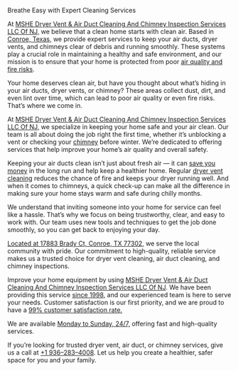 Breathe Easy with Expert Cleaning Services

At [MSHE Dryer Vent & Air Duct Cleaning And Chimney Inspection Services LLC Of NJ,](https://maps.app.goo.gl/xR4bhDgcTqwGQawE7) we believe that a clean home starts with clean air. Based in [Conroe, Texas,](https://maps.app.goo.gl/xR4bhDgcTqwGQawE7) we provide expert services to keep your air ducts, dryer vents, and chimneys clear of debris and running smoothly. These systems play a crucial role in maintaining a healthy and safe environment, and our mission is to ensure that your home is protected from poor [air quality and fire risks](https://maps.app.goo.gl/xR4bhDgcTqwGQawE7).

Your home deserves clean air, but have you thought about what’s hiding in your air ducts, dryer vents, or chimney? These areas collect dust, dirt, and even lint over time, which can lead to poor air quality or even fire risks. That’s where we come in.

At [MSHE Dryer Vent & Air Duct Cleaning And Chimney Inspection Services LLC Of NJ,](https://maps.app.goo.gl/xR4bhDgcTqwGQawE7) we specialize in keeping your home safe and your air clean. Our team is all about doing the job right the first time, whether it’s unblocking a vent or checking your [chimney](https://maps.app.goo.gl/xR4bhDgcTqwGQawE7) before winter. We’re dedicated to offering services that help improve your home’s air quality and overall safety.

Keeping your air ducts clean isn’t just about fresh air — it can [save you money](https://maps.app.goo.gl/xR4bhDgcTqwGQawE7) in the long run and help keep a healthier home. Regular [dryer vent cleaning](https://maps.app.goo.gl/xR4bhDgcTqwGQawE7) reduces the chance of fire and keeps your dryer running well. And when it comes to chimneys, a quick check-up can make all the difference in making sure your home stays warm and safe during chilly months.

We understand that inviting someone into your home for service can feel like a hassle. That’s why we focus on being trustworthy, clear, and easy to work with. Our team uses new tools and techniques to get the job done smoothly, so you can get back to enjoying your day.

[Located at 17883 Brady Ct, Conroe, TX 77302,](https://maps.app.goo.gl/xR4bhDgcTqwGQawE7) we serve the local community with pride. Our commitment to high-quality, reliable service makes us a trusted choice for dryer vent cleaning, air duct cleaning, and chimney inspections.

Improve your home equipment by using [MSHE Dryer Vent & Air Duct Cleaning And Chimney Inspection Services LLC Of NJ](https://maps.app.goo.gl/xR4bhDgcTqwGQawE7). We have been providing this service [since 1998,](https://maps.app.goo.gl/xR4bhDgcTqwGQawE7) and our experienced team is here to serve your needs. Customer satisfaction is our first priority, and we are proud to have a [99% customer satisfaction rate.](https://maps.app.goo.gl/xR4bhDgcTqwGQawE7)

We are available [Monday to Sunday, 24/7,](https://maps.app.goo.gl/xR4bhDgcTqwGQawE7) offering fast and high-quality services.

If you’re looking for trusted dryer vent, air duct, or chimney services, give us a call at [+1 936–283–4008](https://maps.app.goo.gl/xR4bhDgcTqwGQawE7). Let us help you create a healthier, safer space for you and your family.





